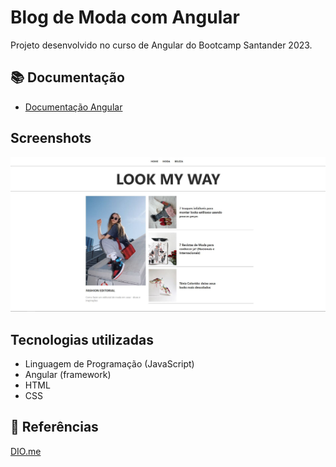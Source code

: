 # Blog de Moda com Angular

Projeto desenvolvido no curso de Angular do Bootcamp Santander 2023.

## 📚 Documentação

- [Documentação Angular](https://angular.io/docs)

## Screenshots

<img src="/screenshots/tela1.JPG">

## Tecnologias utilizadas

- Linguagem de Programação (JavaScript)
- Angular (framework)
- HTML
- CSS

## 🔎 Referências 
[DIO.me](https://www.dio.me/)

